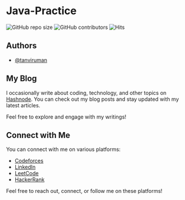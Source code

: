 # Java-Practice
![GitHub repo size](https://img.shields.io/github/repo-size/tanviruman/Java-Practice)
![GitHub contributors](https://img.shields.io/github/contributors/tanviruman/Java-Practice)
![Hits](https://hits.seeyoufarm.com/api/count/incr/badge.svg?url=https://github.com/tanviruman/Java-Practice)


## Authors

- [@tanviruman](https://www.github.com/tanviruman)


## My Blog

I occasionally write about coding, technology, and other topics on [Hashnode](https://tanviruman.hashnode.dev/). You can check out my blog posts and stay updated with my latest articles.

Feel free to explore and engage with my writings!


## Connect with Me

You can connect with me on various platforms:

- [Codeforces](https://codeforces.com/profile/tanviruman)
- [LinkedIn](https://www.linkedin.com/in/tanvirumaan)
- [LeetCode](https://leetcode.com/tanviruman)
- [HackerRank](https://www.hackerrank.com/tttttttt)

Feel free to reach out, connect, or follow me on these platforms!
